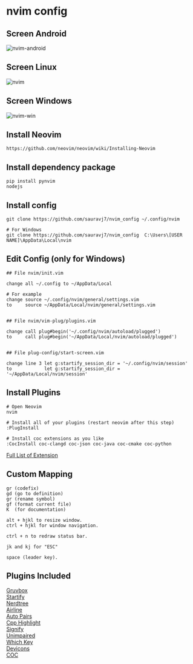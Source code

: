 # nvim config

## Screen Android

![nvim-android](https://user-images.githubusercontent.com/68990594/103571746-7449a380-4ef1-11eb-9e62-cae34c3e6704.jpg)

## Screen Linux

![nvim](https://user-images.githubusercontent.com/68990594/92236319-d1493480-eed2-11ea-9585-a224386fd5db.png)

## Screen Windows

![nvim-win](https://user-images.githubusercontent.com/68990594/96336615-b6a3d700-109e-11eb-930a-b8750ed7c2ac.png)

## Install Neovim

    https://github.com/neovim/neovim/wiki/Installing-Neovim

## Install dependency package

    pip install pynvim
    nodejs

## Install config

    git clone https://github.com/sauravj7/nvim_config ~/.config/nvim

    # For Windows
    git clone https://github.com/sauravj7/nvim_config  C:\Users\[USER NAME]\AppData\Local\nvim

## Edit Config (only for Windows)

    ## File nvim/init.vim

    change all ~/.config to ~/AppData/Local

    # For example
    change source ~/.config/nvim/general/settings.vim
    to     source ~/AppData/Local/nvim/general/settings.vim


    ## File nvim/vim-plug/plugins.vim

    change call plug#begin('~/.config/nvim/autoload/plugged')
    to     call plug#begin('~/AppData/Local/nvim/autoload/plugged')


    ## File plug-config/start-screen.vim

    change line 3 let g:startify_session_dir = '~/.config/nvim/session'
    to            let g:startify_session_dir = '~/AppData/Local/nvim/session'

## Install Plugins

    # Open Neovim
    nvim

    # Install all of your plugins (restart neovim after this step)
    :PlugInstall 

    # Install coc extensions as you like 
    :CocInstall coc-clangd coc-json coc-java coc-cmake coc-python

[Full List of Extension](https://github.com/neoclide/coc.nvim/wiki/Using-coc-extensions#implemented-coc-extensions)

## Custom Mapping

    gr (codefix)
    gd (go to definition)
    gr (rename symbol)
    gf (format current file)
    K  (for documentation)

    alt + hjkl to resize window.
    ctrl + hjkl for window navigation.
    
    ctrl + n to redraw status bar.
    
    jk and kj for "ESC"
    
    space (leader key).

## Plugins Included

[Gruvbox](https://github.com/morhetz/gruvbox)  
[Startify](https://github.com/mhinz/vim-startify)  
[Nerdtree](https://github.com/preservim/nerdtree)  
[Airline](https://github.com/vim-airline/vim-airline)  
[Auto Pairs](https://github.com/jiangmiao/auto-pairs)  
[Cpp Highlight](https://github.com/octol/vim-cpp-enhanced-highlight)  
[Signify](https://github.com/mhinz/vim-signify)  
[Unimpaired](https://github.com/tpope/vim-unimpaired)  
[Which Key](https://github.com/liuchengxu/vim-which-key)  
[Devicons](https://github.com/ryanoasis/vim-devicons)  
[COC](https://github.com/neoclide/coc.nvim)  
